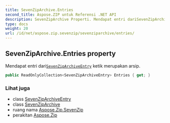 ```yaml
---
title: SevenZipArchive.Entries
second_title: Aspose.ZIP untuk Referensi .NET API
description: SevenZipArchive Properti. Mendapat entri dariSevenZipArchiveEntry ketik merupakan arsip.
type: docs
weight: 20
url: /id/net/aspose.zip.sevenzip/sevenziparchive/entries/
---
```

## SevenZipArchive.Entries property

Mendapat entri dari[`SevenZipArchiveEntry`](../../sevenziparchiveentry/) ketik merupakan arsip.

```csharp
public ReadOnlyCollection<SevenZipArchiveEntry> Entries { get; }
```

### Lihat juga

* class [SevenZipArchiveEntry](../../sevenziparchiveentry/)
* class [SevenZipArchive](../)
* ruang nama [Aspose.Zip.SevenZip](../../sevenziparchive/)
* perakitan [Aspose.Zip](../../../)


